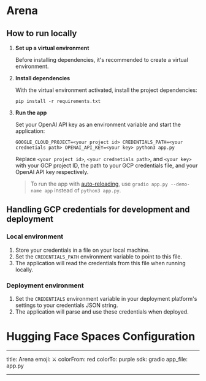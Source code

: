 # Arena

## How to run locally

1. **Set up a virtual environment**

   Before installing dependencies, it's recommended to create a virtual environment.

1. **Install dependencies**

   With the virtual environment activated, install the project dependencies:

   ```shell
   pip install -r requirements.txt
   ```

1. **Run the app**

   Set your OpenAI API key as an environment variable and start the application:

   ```shell
   GOOGLE_CLOUD_PROJECT=<your project id> CREDENTIALS_PATH=<your crednetials path> OPENAI_API_KEY=<your key> python3 app.py
   ```

   Replace `<your project id>`, `<your crednetials path>`, and `<your key>` with your GCP project ID, the path to your GCP credentials file, and your OpenAI API key respectively.

   > To run the app with [auto-reloading](https://www.gradio.app/guides/developing-faster-with-reload-mode), use `gradio app.py --demo-name app` instead of `python3 app.py`.

## Handling GCP credentials for development and deployment

### Local environment

1. Store your credentials in a file on your local machine.
1. Set the `CREDENTIALS_PATH` environment variable to point to this file.
1. The application will read the credentials from this file when running locally.

### Deployment environment

1. Set the `CREDENTIALS` environment variable in your deployment platform's settings to your credentials JSON string.
2. The application will parse and use these credentials when deployed.

# Hugging Face Spaces Configuration

---

title: Arena
emoji: ⚔️
colorFrom: red
colorTo: purple
sdk: gradio
app_file: app.py

---
